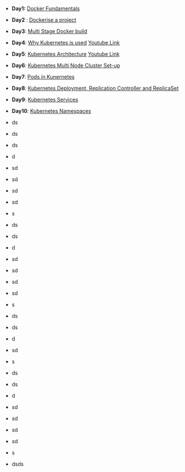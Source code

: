 - **Day1:** [Docker Fundamentals](https://github.com/Ajit1279/GCP_Learning/blob/main/Docker_K8S/Docker/240815_DockerFundamentals.md)

- **Day2** : [Dockerise a project](https://github.com/Ajit1279/GCP_Learning/blob/main/Docker_K8S/Docker/240815_DockerOnVM.md)

- **Day3**: [Multi Stage Docker build](https://github.com/Ajit1279/GCP_Learning/blob/main/Docker_K8S/Docker/240817_MultiStageDocker.md)

- **Day4**: [Why Kubernetes is used](https://github.com/Ajit1279/GCP_Learning/blob/main/Docker_K8S/K8S/Notes_k8s.md) [Youtube Link](https://www.youtube.com/watch?v=lXs1VCWqIH4&list=PLl4APkPHzsUUOkOv3i62UidrLmSB8DcGC&index=5)

- **Day5**: [Kubernetes Architecture](https://github.com/Ajit1279/GCP_Learning/blob/main/Docker_K8S/K8S/Notes_k8s.md)  [Youtube Link](https://www.youtube.com/watch?v=SGGkUCctL4I&list=PLl4APkPHzsUUOkOv3i62UidrLmSB8DcGC&index=6)
   
- **Day6**: [Kubernetes Multi Node Cluster Set-up](https://github.com/Ajit1279/GCP_Learning/blob/main/Docker_K8S/K8S/KindClusters.md)

- **Day7**: [Pods in Kunernetes](https://github.com/Ajit1279/GCP_Learning/blob/main/Docker_K8S/K8S/KindClusters.md)
  
- **Day8**: [Kubernetes Deployment, Replication Controller and ReplicaSet](https://github.com/Ajit1279/GCP_Learning/blob/main/Docker_K8S/K8S/concepts/240908_Deployments_ReplicaSets_ReplicationController.md)

- **Day9**: [Kubernetes Services](https://github.com/Ajit1279/GCP_Learning/blob/main/Docker_K8S/K8S/concepts/240915_K8S_Services.md)
  
- **Day10**: [Kubernetes Namespaces](https://github.com/Ajit1279/GCP_Learning/blob/main/Docker_K8S/K8S/concepts/240101_Namespaces.md)
  
- ds
- ds
- ds
- d
- sd
- sd
- sd
- sd
- s
- ds
- ds
- d
- sd
- sd
- sd
- sd
- s
- ds
- ds
- d
- sd
- s
- ds
- ds
- d
- sd
- sd
- sd
- sd
- s
- dsds
